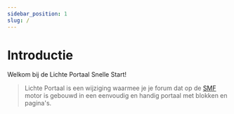 ```yaml
---
sidebar_position: 1
slug: /
---
```


# Introductie

Welkom bij de Lichte Portaal Snelle Start!

> Lichte Portaal is een wijziging waarmee je je forum dat op de [SMF](https://www.simplemachines.org) motor is gebouwd in een eenvoudig en handig portaal met blokken en pagina's.
